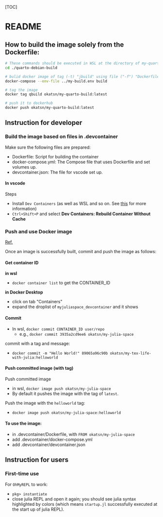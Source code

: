 [TOC]

# README
## How to build the image solely from the Dockerfile:

```bash
# These commands should be executed in WSL at the directory of my-quarto-build
cd ./quarto-debian-build

# bulid docker image of tag (-t) "jbuild" using file ("-f") "Dockerfile" in the context of current directory (`.` in the end)
docker-compose --env-file ../my-build.env build

# tag the image 
docker tag qbuild okatsn/my-quarto-build:latest

# push it to dockerhub
docker push okatsn/my-quarto-build:latest
```

## Instruction for developer
### Build the image based on files in .devcontainer
Make sure the following files are prepared:
- Dockerfile: Script for building the container
- docker-compose.yml: The Compose file that uses Dockerfile and set volumes up.
- devcontainer.json: The file for vscode set up.

#### In vscode 

Steps
- Install `Dev Containers` (as well as WSL and so on. See [this](https://github.com/okatsn/swc-forecast-TWAI-23a/blob/master/DEVELOPMENT.md#install-or-set-up-prerequisite) for more information)
- `Ctrl+Shift+P` and select **Dev Containers: Rebuild Container Without Cache**

### Push and use Docker image

[Ref.](https://docs.docker.com/engine/reference/commandline/commit/)

Once an image is successfully built, commit and push the image as follows:

#### Get container ID
**in wsl**
- `docker container list` to get the CONTAINER_ID 

**in Docker Desktop**
- click on tab "Containers" 
- expand the droplist of `myjuliaspace_devcontainer` and it shows

#### Commit

- In wsl, `docker commit CONTAINER_ID user/repo` 
    - e.g., `docker commit 3935a2cd9ee6 okatsn/my-julia-space`

commit with a tag and message:
- `docker commit -m "Hello World!" 89065a96c90b okatsn/my-tex-life-with-julia:helloworld`

#### Push committed image (with tag)

Push committed image
- in wsl, `docker image push okatsn/my-julia-space`
- By default it pushes the image with the tag of `latest`.

Push the image with the `helloworld` tag:
- `docker image push okatsn/my-julia-space:helloworld`

#### To use the image:
- in .devcontainer/Dockerfile, with `FROM okatsn/my-julia-space`
- add .devcontainer/docker-compose.yml
- add .devcontainer/devcontainer.json


## Instruction for users

### First-time use
For `OhMyREPL` to work: 
- `pkg> instantiate`
- close julia REPL and open it again; you should see julia syntax highlighted by colors (which means `startup.jl` successfully executed at the start up of julia REPL).